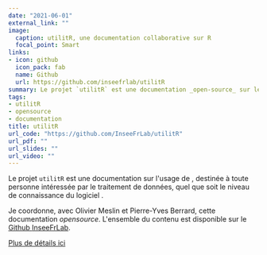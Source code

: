 ```yaml
---
date: "2021-06-01"
external_link: ""
image:
  caption: utilitR, une documentation collaborative sur R
  focal_point: Smart
links:
- icon: github
  icon_pack: fab
  name: Github
  url: https://github.com/inseefrlab/utilitR
summary: Le projet `utilitR` est une documentation _open-source_ sur le logiciel <i class="fab fa-r-project"></i> pour la manipulation de données
tags:
- utilitR
- opensource
- documentation
title: utilitR
url_code: "https://github.com/InseeFrLab/utilitR"
url_pdf: ""
url_slides: ""
url_video: ""
---
```


Le projet `utilitR` est une documentation sur l'usage de <i class="fab fa-r-project"></i>, destinée à
toute personne intéressée par le traitement de données, quel que soit le niveau de connaissance du logiciel <i class="fab fa-r-project"></i>.

Je coordonne, avec Olivier Meslin et Pierre-Yves Berrard, cette documentation *opensource*. L'ensemble du 
contenu est disponible sur le
[Github <i class="fab fa-github"></i> InseeFrLab](https://github.com/inseefrlab/utilitR).


[Plus de détails ici](https://www.utilitr.org/post/about-utilitr/)